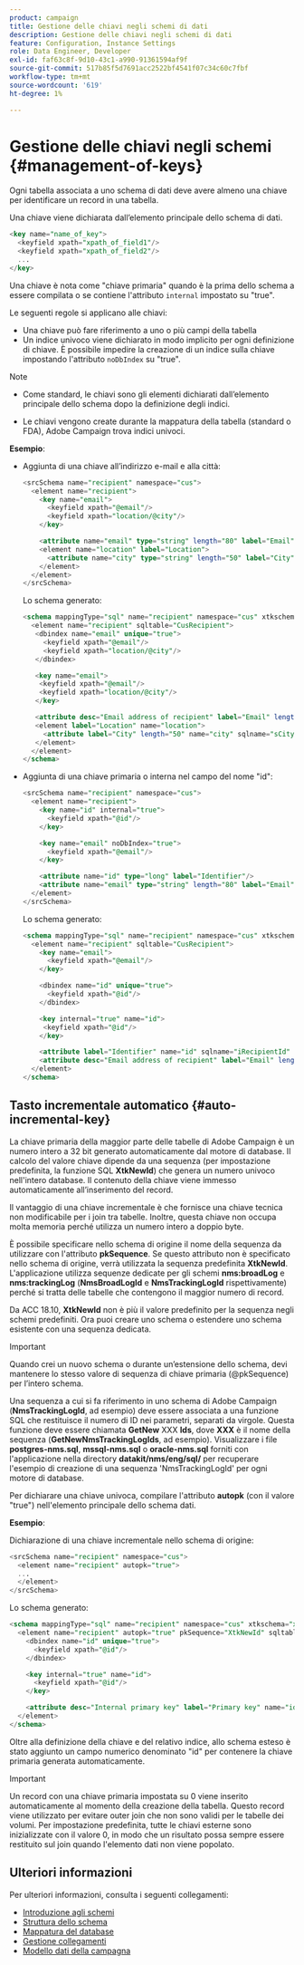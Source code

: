 ```yaml
---
product: campaign
title: Gestione delle chiavi negli schemi di dati
description: Gestione delle chiavi negli schemi di dati
feature: Configuration, Instance Settings
role: Data Engineer, Developer
exl-id: faf63c8f-9d10-43c1-a990-91361594af9f
source-git-commit: 517b85f5d7691acc2522bf4541f07c34c60c7fbf
workflow-type: tm+mt
source-wordcount: '619'
ht-degree: 1%

---
```


# Gestione delle chiavi negli schemi {#management-of-keys}

Ogni tabella associata a uno schema di dati deve avere almeno una chiave per identificare un record in una tabella.

Una chiave viene dichiarata dall’elemento principale dello schema di dati.

```sql
<key name="name_of_key">
  <keyfield xpath="xpath_of_field1"/>
  <keyfield xpath="xpath_of_field2"/>
  ...
</key>
```

Una chiave è nota come &quot;chiave primaria&quot; quando è la prima dello schema a essere compilata o se contiene l&#39;attributo `internal` impostato su &quot;true&quot;.

Le seguenti regole si applicano alle chiavi:

* Una chiave può fare riferimento a uno o più campi della tabella
* Un indice univoco viene dichiarato in modo implicito per ogni definizione di chiave. È possibile impedire la creazione di un indice sulla chiave impostando l&#39;attributo `noDbIndex` su &quot;true&quot;.

>[!NOTE]
>
>* Come standard, le chiavi sono gli elementi dichiarati dall’elemento principale dello schema dopo la definizione degli indici.
>
>* Le chiavi vengono create durante la mappatura della tabella (standard o FDA), Adobe Campaign trova indici univoci.

**Esempio**:

* Aggiunta di una chiave all’indirizzo e-mail e alla città:

  ```sql
  <srcSchema name="recipient" namespace="cus">
    <element name="recipient">
      <key name="email">
        <keyfield xpath="@email"/> 
        <keyfield xpath="location/@city"/> 
      </key>
  
      <attribute name="email" type="string" length="80" label="Email" desc="Email address of recipient"/>
      <element name="location" label="Location">
        <attribute name="city" type="string" length="50" label="City" userEnum="city"/>
      </element>
    </element>
  </srcSchema>
  ```

  Lo schema generato:

  ```sql
  <schema mappingType="sql" name="recipient" namespace="cus" xtkschema="xtk:schema">  
    <element name="recipient" sqltable="CusRecipient">    
     <dbindex name="email" unique="true">      
       <keyfield xpath="@email"/>      
       <keyfield xpath="location/@city"/>    
     </dbindex>    
  
     <key name="email">      
      <keyfield xpath="@email"/>      
      <keyfield xpath="location/@city"/>    
     </key>    
  
     <attribute desc="Email address of recipient" label="Email" length="80" name="email" sqlname="sEmail" type="string"/>    
     <element label="Location" name="location">      
       <attribute label="City" length="50" name="city" sqlname="sCity" type="string" userEnum="city"/>    
     </element>  
    </element>
  </schema>
  ```

* Aggiunta di una chiave primaria o interna nel campo del nome &quot;id&quot;:

  ```sql
  <srcSchema name="recipient" namespace="cus">
    <element name="recipient">
      <key name="id" internal="true">
        <keyfield xpath="@id"/> 
      </key>
  
      <key name="email" noDbIndex="true">
        <keyfield xpath="@email"/> 
      </key>
  
      <attribute name="id" type="long" label="Identifier"/>
      <attribute name="email" type="string" length="80" label="Email" desc="Email address of recipient"/>
    </element>
  </srcSchema>
  ```

  Lo schema generato:

  ```sql
  <schema mappingType="sql" name="recipient" namespace="cus" xtkschema="xtk:schema">  
    <element name="recipient" sqltable="CusRecipient">    
      <key name="email">      
        <keyfield xpath="@email"/>    
      </key>    
  
      <dbindex name="id" unique="true">      
        <keyfield xpath="@id"/>    
      </dbindex>    
  
      <key internal="true" name="id">      
       <keyfield xpath="@id"/>    
      </key>    
  
      <attribute label="Identifier" name="id" sqlname="iRecipientId" type="long"/>    
      <attribute desc="Email address of recipient" label="Email" length="80" name="email" sqlname="sEmail" type="string"/>  
    </element>
  </schema>
  ```

## Tasto incrementale automatico {#auto-incremental-key}

La chiave primaria della maggior parte delle tabelle di Adobe Campaign è un numero intero a 32 bit generato automaticamente dal motore di database. Il calcolo del valore chiave dipende da una sequenza (per impostazione predefinita, la funzione SQL **XtkNewId**) che genera un numero univoco nell&#39;intero database. Il contenuto della chiave viene immesso automaticamente all’inserimento del record.

Il vantaggio di una chiave incrementale è che fornisce una chiave tecnica non modificabile per i join tra tabelle. Inoltre, questa chiave non occupa molta memoria perché utilizza un numero intero a doppio byte.

È possibile specificare nello schema di origine il nome della sequenza da utilizzare con l&#39;attributo **pkSequence**. Se questo attributo non è specificato nello schema di origine, verrà utilizzata la sequenza predefinita **XtkNewId**. L&#39;applicazione utilizza sequenze dedicate per gli schemi **nms:broadLog** e **nms:trackingLog** (**NmsBroadLogId** e **NmsTrackingLogId** rispettivamente) perché si tratta delle tabelle che contengono il maggior numero di record.

Da ACC 18.10, **XtkNewId** non è più il valore predefinito per la sequenza negli schemi predefiniti. Ora puoi creare uno schema o estendere uno schema esistente con una sequenza dedicata.

>[!IMPORTANT]
>
>Quando crei un nuovo schema o durante un’estensione dello schema, devi mantenere lo stesso valore di sequenza di chiave primaria (@pkSequence) per l’intero schema.

Una sequenza a cui si fa riferimento in uno schema di Adobe Campaign (**NmsTrackingLogId**, ad esempio) deve essere associata a una funzione SQL che restituisce il numero di ID nei parametri, separati da virgole. Questa funzione deve essere chiamata **GetNew** XXX **Ids**, dove **XXX** è il nome della sequenza (**GetNewNmsTrackingLogIds**, ad esempio). Visualizzare i file **postgres-nms.sql**, **mssql-nms.sql** o **oracle-nms.sql** forniti con l&#39;applicazione nella directory **datakit/nms/eng/sql/** per recuperare l&#39;esempio di creazione di una sequenza &#39;NmsTrackingLogId&#39; per ogni motore di database.

Per dichiarare una chiave univoca, compilare l&#39;attributo **autopk** (con il valore &quot;true&quot;) nell&#39;elemento principale dello schema dati.

**Esempio**:

Dichiarazione di una chiave incrementale nello schema di origine:

```sql
<srcSchema name="recipient" namespace="cus">
  <element name="recipient" autopk="true">
  ...
  </element>
</srcSchema>
```

Lo schema generato:

```sql
<schema mappingType="sql" name="recipient" namespace="cus" xtkschema="xtk:schema">  
  <element name="recipient" autopk="true" pkSequence="XtkNewId" sqltable="CusRecipient"> 
    <dbindex name="id" unique="true">
      <keyfield xpath="@id"/>
    </dbindex>

    <key internal="true" name="id">
      <keyfield xpath="@id"/>
    </key>

    <attribute desc="Internal primary key" label="Primary key" name="id" sqlname="iRecipientId" type="long"/>
  </element>
</schema>
```

Oltre alla definizione della chiave e del relativo indice, allo schema esteso è stato aggiunto un campo numerico denominato &quot;id&quot; per contenere la chiave primaria generata automaticamente.

>[!IMPORTANT]
>
>Un record con una chiave primaria impostata su 0 viene inserito automaticamente al momento della creazione della tabella. Questo record viene utilizzato per evitare outer join che non sono validi per le tabelle dei volumi. Per impostazione predefinita, tutte le chiavi esterne sono inizializzate con il valore 0, in modo che un risultato possa sempre essere restituito sul join quando l&#39;elemento dati non viene popolato.


## Ulteriori informazioni

Per ulteriori informazioni, consulta i seguenti collegamenti:

* [Introduzione agli schemi](about-schema-reference.md)
* [Struttura dello schema](schema-structure.md)
* [Mappatura del database](database-mapping.md)
* [Gestione collegamenti](database-links.md)
* [Modello dati della campagna](about-data-model.md)
